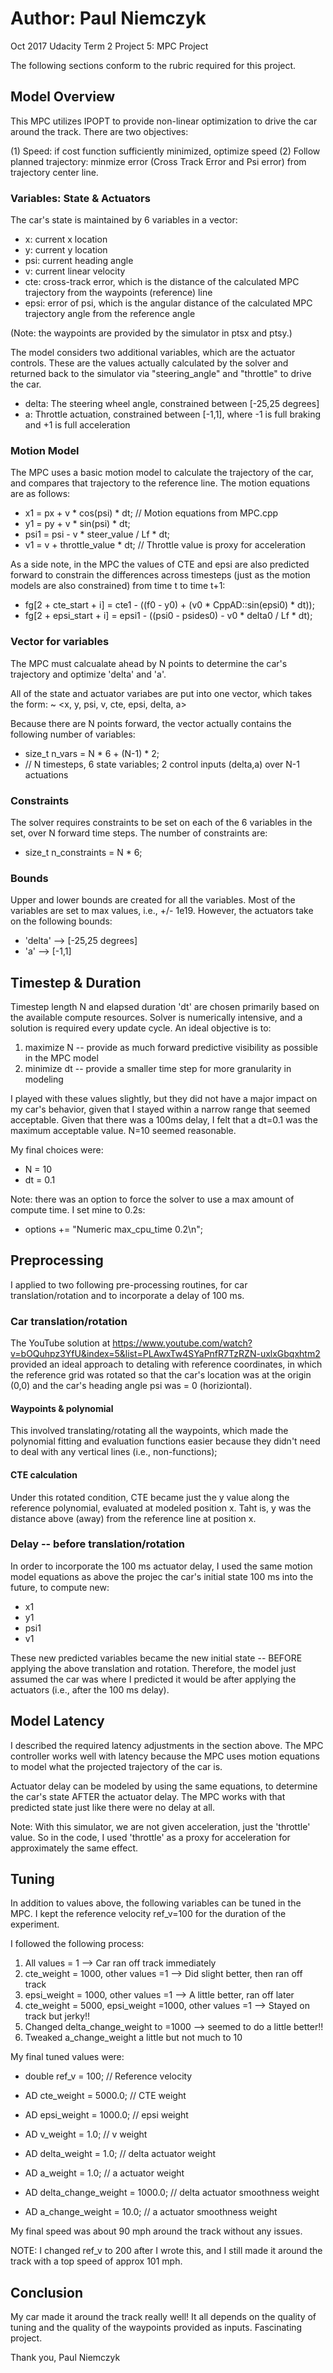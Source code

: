 # Author: Paul Niemczyk
Oct 2017
Udacity Term 2 Project 5: MPC Project


The following sections conform to the rubric required for this project.




## Model Overview

This MPC utilizes IPOPT to provide non-linear optimization to drive the car around the track.
There are two objectives: 

(1) Speed: if cost function sufficiently minimized, optimize speed
(2) Follow planned trajectory: minmize error (Cross Track Error and Psi error) from trajectory center line.

### Variables: State & Actuators

The car's state is maintained by 6 variables in a vector:

* x:  current x location
* y:  current y location
* psi:  current heading angle
* v:  current linear velocity
* cte:  cross-track error, which is the distance of the calculated MPC trajectory from the waypoints (reference) line
* epsi:  error of psi, which is the angular distance of the calculated MPC trajectory angle from the reference angle

(Note: the waypoints are provided by the simulator in ptsx and ptsy.)

The model considers two additional variables, which are the actuator controls. These are the values actually calculated by the solver and returned back to the simulator via "steering_angle" and "throttle" to drive the car.

* delta:  The steering wheel angle, constrained between [-25,25 degrees]
* a:  Throttle actuation, constrained between [-1,1], where -1 is full braking and +1 is full acceleration


### Motion Model

The MPC uses a basic motion model to calculate the trajectory of the car, and compares
that trajectory to the reference line.  The motion equations are as follows:

* x1 = px + v * cos(psi) * dt;       // Motion equations from MPC.cpp 
* y1 = py + v * sin(psi) * dt;  
* psi1 = psi - v * steer_value / Lf * dt;   
* v1 = v + throttle_value * dt;      // Throttle value is proxy for acceleration

As a side note, in the MPC the values of CTE and epsi are also predicted forward to constrain the differences across timesteps (just as the motion models are also constrained) from time t to time t+1:

* fg[2 + cte_start + i] = cte1 - ((f0 - y0) + (v0 * CppAD::sin(epsi0) * dt));
* fg[2 + epsi_start + i] = epsi1 - ((psi0 - psides0) - v0 * delta0 / Lf * dt);

### Vector for variables

The MPC must calcualate ahead by N points to determine the car's trajectory and optimize 'delta' and 'a'. 

All of the state and actuator variabes are put into one vector, which takes the form:
~ <x, y, psi, v, cte, epsi, delta, a>

Because there are N points forward, the vector actually contains the following number of variables:
* size_t n_vars = N * 6 + (N-1) * 2;
* // N timesteps, 6 state variables; 2 control inputs (delta,a) over N-1 actuations


### Constraints
The solver requires constraints to be set on each of the 6 variables in the set, over N forward time steps. 
The number of constraints are:
* size_t n_constraints = N * 6;

### Bounds
Upper and lower bounds are created for all the variables.
Most of the variables are set to max values, i.e., +/- 1e19.
However, the actuators take on the following bounds:
* 'delta' --> [-25,25 degrees]
* 'a' --> [-1,1]




## Timestep & Duration

Timestep length N and elapsed duration 'dt' are chosen primarily based on the available compute resources.
Solver is numerically intensive, and a solution is required every update cycle.
An ideal objective is to:

1. maximize N -- provide as much forward predictive visibility as possible in the MPC model
1. minimize dt -- provide a smaller time step for more granularity in modeling

I played with these values slightly, but they did not have a major impact on my car's behavior, given that I stayed within a narrow range that seemed acceptable. Given that there was a 100ms delay, I felt that a dt=0.1 was the maximum acceptable value. N=10 seemed reasonable.

My final choices were:
* N = 10
* dt = 0.1

Note: there was an option to force the solver to use a max amount of compute time. I set mine to 0.2s:
* options += "Numeric max_cpu_time          0.2\n";




## Preprocessing

I applied to two following pre-processing routines, for car translation/rotation and to incorporate a delay of 100 ms.


### Car translation/rotation

The YouTube solution at https://www.youtube.com/watch?v=bOQuhpz3YfU&index=5&list=PLAwxTw4SYaPnfR7TzRZN-uxlxGbqxhtm2
provided an ideal approach to detaling with reference coordinates, in which the reference grid was rotated so that the car's location was at the origin (0,0) and the car's heading angle psi was = 0 (horiziontal).

#### Waypoints & polynomial
This involved translating/rotating all the waypoints, which made the polynomial fitting and evaluation functions easier because they didn't need to deal with any vertical lines (i.e., non-functions);

#### CTE calculation
Under this rotated condition, CTE became just the y value along the reference polynomial, evaluated at modeled position x. Taht is, y was the distance above (away) from the reference line at position x.


### Delay -- before translation/rotation

In order to incorporate the 100 ms actuator delay, I used the same motion model equations as above the projec the car's initial state 100 ms into the future, to compute new:
* x1
* y1
* psi1
* v1  

These new predicted variables became the new initial state -- BEFORE applying the above translation and rotation. Therefore, the model just assumed the car was where I predicted it would be after applying the actuators (i.e., after the 100 ms delay).


## Model Latency

I described the required latency adjustments in the section above.
The MPC controller works well with latency because the MPC uses motion equations to model what the projected trajectory of the car is. 

Actuator delay can be modeled by using the same equations, to determine the car's state AFTER the actuator delay. The MPC works with that predicted state just like there were no delay at all.

Note: With this simulator, we are not given acceleration, just the 'throttle' value. So in the code, I used 'throttle' as a proxy for acceleration for approximately the same effect.



## Tuning

In addition to values above, the following variables can be tuned in the MPC. I kept the reference velocity ref_v=100 for the duration of the experiment.

I followed the following process:

1. All values = 1 --> Car ran off track immediately
1. cte_weight = 1000, other values =1 --> Did slight better, then ran off track
1. epsi_weight = 1000, other values =1 --> A little better, ran off later
1. cte_weight = 5000, epsi_weight =1000, other values =1 --> Stayed on track but jerky!!
1. Changed delta_change_weight to =1000 --> seemed to do a little better!!
1. Tweaked a_change_weight a little but not much to 10



My final tuned values were:

* double ref_v = 100;   								// Reference velocity

* AD<double> cte_weight = 5000.0; 						// CTE weight        
* AD<double> epsi_weight = 1000.0;        				// epsi weight
* AD<double> v_weight = 1.0;              				// v weight
* AD<double> delta_weight = 1.0;          				// delta actuator weight
* AD<double> a_weight = 1.0;              				// a actuator weight
* AD<double> delta_change_weight = 1000.0;   			// delta actuator smoothness weight
* AD<double> a_change_weight = 10.0; 					// a actuator smoothness weight


My final speed was about 90 mph around the track without any issues.

NOTE: I changed ref_v to 200 after I wrote this, and I still made it around the track with a top speed of approx 101 mph.


## Conclusion

My car made it around the track really well! It all depends on the quality of tuning and the quality of the waypoints provided as inputs. Fascinating project.


Thank you,
Paul Niemczyk




